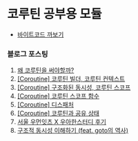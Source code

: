 # 코루틴 공부용 모듈

- [바이트코드 까보기](./docs/바이트코드%20까보기.md) 

### 블로그 포스팅

1. [왜 코루틴을 써야할까?](https://yeonyeon.tistory.com/332)
2. [[Coroutine] 코루틴 빌더, 코루틴 컨텍스트](https://yeonyeon.tistory.com/333)
3. [[Coroutine] 구조화된 동시성, 코루틴 스코프](https://yeonyeon.tistory.com/334)
4. [[Coroutine] 코루틴 스코프 함수](https://yeonyeon.tistory.com/335)
5. [[Coroutine] 디스패처](https://yeonyeon.tistory.com/336)
6. [[Coroutine] 코루틴과 공유 상태](https://yeonyeon.tistory.com/337)
7. [서울 우먼잇츠 X 우아한스터디 후기](https://yeonyeon.tistory.com/339)
8. [구조적 동시성 이해하기 (feat. goto의 역사)](https://yeonyeon.tistory.com/344)
